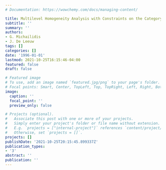 ```yaml
---
# Documentation: https://wowchemy.com/docs/managing-content/

title: Multilevel Homogeneity Analysis with Constraints on the Category Quantifications
subtitle: ''
summary: ''
authors:
- G. Michailidis
- J. De Leeuw
tags: []
categories: []
date: '1996-01-01'
lastmod: 2021-10-25T16:15:46-04:00
featured: false
draft: false

# Featured image
# To use, add an image named `featured.jpg/png` to your page's folder.
# Focal points: Smart, Center, TopLeft, Top, TopRight, Left, Right, BottomLeft, Bottom, BottomRight.
image:
  caption: ''
  focal_point: ''
  preview_only: false

# Projects (optional).
#   Associate this post with one or more of your projects.
#   Simply enter your project's folder or file name without extension.
#   E.g. `projects = ["internal-project"]` references `content/project/deep-learning/index.md`.
#   Otherwise, set `projects = []`.
projects: []
publishDate: '2021-10-25T20:15:45.899337Z'
publication_types:
- '3'
abstract: ''
publication: ''
---
```

